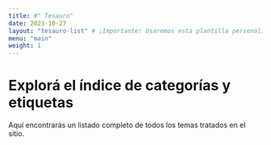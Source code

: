 ```yaml
---
title: #" Tesauro"
date: 2023-10-27
layout: "tesauro-list" # ¡Importante! Usaremos esta plantilla personalizada
menu: "main"
weight: 1
---
```


# Explorá el índice de categorías y etiquetas

Aquí encontrarás un listado completo de todos los temas tratados en el sitio.
